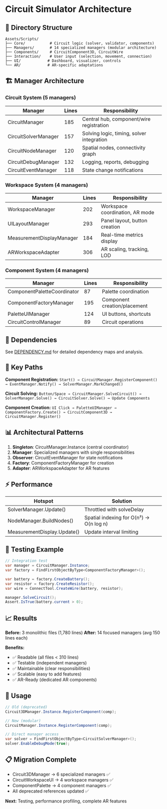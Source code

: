 # Circuit Simulator Architecture

## 📁 **Directory Structure**
```
Assets/Scripts/
├── Core/           # Circuit logic (solver, validator, components)
├── Managers/       # 14 specialized managers (modular architecture)
├── Components/     # CircuitComponent3D, CircuitWire
├── Interaction/    # User input (selection, movement, connection)
├── UI/            # Dashboard, visualizer, controls
└── AR/            # AR-specific adaptations
```

## 🏗️ **Manager Architecture**

### **Circuit System (5 managers)**
| Manager | Lines | Responsibility |
|---------|-------|----------------|
| CircuitManager | 185 | Central hub, component/wire registration |
| CircuitSolverManager | 157 | Solving logic, timing, solver integration |
| CircuitNodeManager | 120 | Spatial nodes, connectivity graph |
| CircuitDebugManager | 132 | Logging, reports, debugging |
| CircuitEventManager | 118 | State change notifications |

### **Workspace System (4 managers)**
| Manager | Lines | Responsibility |
|---------|-------|----------------|
| WorkspaceManager | 202 | Workspace coordination, AR mode |
| UILayoutManager | 293 | Panel layout, button creation |
| MeasurementDisplayManager | 184 | Real-time metrics display |
| ARWorkspaceAdapter | 306 | AR scaling, tracking, LOD |

### **Component System (4 managers)**
| Manager | Lines | Responsibility |
|---------|-------|----------------|
| ComponentPaletteCoordinator | 87 | Palette coordination |
| ComponentFactoryManager | 195 | Component creation/placement |
| PaletteUIManager | 124 | UI buttons, shortcuts |
| CircuitControlManager | 89 | Circuit operations |

## 🔗 **Dependencies**
See [DEPENDENCY.md](./DEPENDENCY.md) for detailed dependency maps and analysis.

## 🎯 **Key Paths**

**Component Registration:**
`Start() → CircuitManager.RegisterComponent() → EventManager.Notify() → SolverManager.MarkChanged()`

**Circuit Solving:**
`Button/Space → CircuitManager.SolveCircuit() → SolverManager.Solve() → CircuitSolver.Solve() → Update Components`

**Component Creation:**
`UI Click → PaletteUIManager → ComponentFactory.Create() → CircuitComponent3D → CircuitManager.Register()`

## 📊 **Architectural Patterns**

1. **Singleton**: CircuitManager.Instance (central coordinator)
2. **Manager**: Specialized managers with single responsibilities
3. **Observer**: CircuitEventManager for state notifications
4. **Factory**: ComponentFactoryManager for creation
5. **Adapter**: ARWorkspaceAdapter for AR features

## ⚡ **Performance**

| Hotspot | Solution |
|---------|----------|
| SolverManager.Update() | Throttled with solveDelay |
| NodeManager.BuildNodes() | Spatial indexing for O(n²) → O(n log n) |
| MeasurementDisplay.Update() | Update interval limiting |

## 🧪 **Testing Example**
```csharp
// Integration test
var manager = CircuitManager.Instance;
var factory = FindFirstObjectByType<ComponentFactoryManager>();

var battery = factory.CreateBattery();
var resistor = factory.CreateResistor();
var wire = ConnectTool.CreateWire(battery, resistor);

manager.SolveCircuit();
Assert.IsTrue(battery.current > 0);
```

## 📈 **Results**

**Before:** 3 monolithic files (1,780 lines)
**After:** 14 focused managers (avg 150 lines each)

**Benefits:**
- ✅ Readable (all files < 310 lines)
- ✅ Testable (independent managers)
- ✅ Maintainable (clear responsibilities)
- ✅ Scalable (easy to add features)
- ✅ AR-Ready (dedicated AR components)

## 🚀 **Usage**

```csharp
// Old (deprecated)
Circuit3DManager.Instance.RegisterComponent(comp);

// New (modular)
CircuitManager.Instance.RegisterComponent(comp);

// Direct manager access
var solver = FindFirstObjectByType<CircuitSolverManager>();
solver.EnableDebugMode(true);
```

## 📋 **Migration Complete**
- Circuit3DManager → 6 specialized managers ✅
- CircuitWorkspaceUI → 4 workspace managers ✅
- ComponentPalette → 4 component managers ✅
- All deprecated references updated ✅

**Next:** Testing, performance profiling, complete AR features